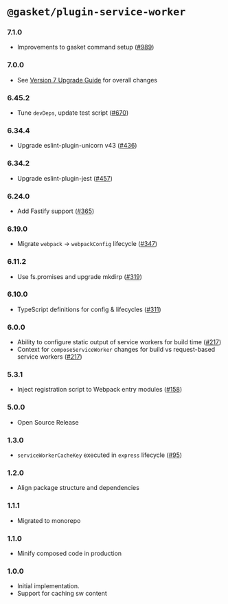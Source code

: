 # `@gasket/plugin-service-worker`

### 7.1.0

- Improvements to gasket command setup ([#989])

### 7.0.0

- See [Version 7 Upgrade Guide] for overall changes

### 6.45.2

- Tune `devDeps`, update test script ([#670])

### 6.34.4

- Upgrade eslint-plugin-unicorn v43 ([#436])

### 6.34.2

- Upgrade eslint-plugin-jest ([#457])

### 6.24.0

- Add Fastify support ([#365])

### 6.19.0

- Migrate `webpack` -> `webpackConfig` lifecycle ([#347])

### 6.11.2

- Use fs.promises and upgrade mkdirp ([#319])

### 6.10.0

- TypeScript definitions for config & lifecycles ([#311])

### 6.0.0

- Ability to configure static output of service workers for build time ([#217])
- Context for `composeServiceWorker` changes for build vs request-based service workers ([#217])

### 5.3.1

- Inject registration script to Webpack entry modules ([#158])

### 5.0.0

- Open Source Release

### 1.3.0

- `serviceWorkerCacheKey` executed in `express` lifecycle ([#95])

### 1.2.0

- Align package structure and dependencies

### 1.1.1

- Migrated to monorepo

### 1.1.0

- Minify composed code in production

### 1.0.0

- Initial implementation.
- Support for caching sw content


[Version 7 Upgrade Guide]: /docs/upgrade-to-7.md
[#95]:https://github.com/godaddy/gasket/pull/95
[#158]: https://github.com/godaddy/gasket/pull/158
[#217]: https://github.com/godaddy/gasket/pull/217
[#311]: https://github.com/godaddy/gasket/pull/311
[#319]: https://github.com/godaddy/gasket/pull/319
[#347]: https://github.com/godaddy/gasket/pull/347
[#365]: https://github.com/godaddy/gasket/pull/365
[#436]: https://github.com/godaddy/gasket/pull/436
[#457]: https://github.com/godaddy/gasket/pull/457
[#670]: https://github.com/godaddy/gasket/pull/670
[#989]: https://github.com/godaddy/gasket/pull/989
